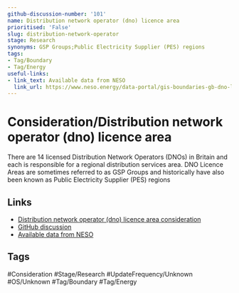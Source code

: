```yaml
---
github-discussion-number: '101'
name: Distribution network operator (dno) licence area
prioritised: 'False'
slug: distribution-network-operator
stage: Research
synonyms: GSP Groups;Public Electricity Supplier (PES) regions
tags:
- Tag/Boundary
- Tag/Energy
useful-links:
- link_text: Available data from NESO
  link_url: https://www.neso.energy/data-portal/gis-boundaries-gb-dno-license-areas
---
```


# Consideration/Distribution network operator (dno) licence area

There are 14 licensed Distribution Network Operators (DNOs) in Britain and each is responsible for a regional distribution services area. DNO Licence Areas are sometimes referred to as GSP Groups and historically have also been known as Public Electricity Supplier (PES) regions

## Links

* [Distribution network operator (dno) licence area consideration](https://design.planning.data.gov.uk/planning-consideration/distribution-network-operator)
* [GitHub discussion](https://github.com/digital-land/data-standards-backlog/discussions/101)
* [Available data from NESO](https://www.neso.energy/data-portal/gis-boundaries-gb-dno-license-areas)

## Tags

#Consideration #Stage/Research #UpdateFrequency/Unknown #OS/Unknown #Tag/Boundary #Tag/Energy